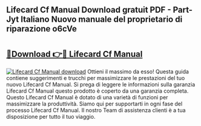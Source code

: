 ## Lifecard Cf Manual Download gratuit PDF - Part-Jyt Italiano Nuovo manuale del proprietario di riparazione o6cVe

# <h2><a href="http://dfa3qp.blite.top/?on=Lifecard+Cf+Manual">🔗Download 👉🔴 Lifecard Cf Manual</a></h2>

[![Lifecard Cf Manual download](https://i.imgur.com/lujVjoI.png)](http://dfa3qp.blite.top/?on=Lifecard+Cf+Manual)
Ottieni il massimo da esso! Questa guida contiene suggerimenti e trucchi per massimizzare le prestazioni del tuo nuovo Lifecard Cf Manual. Si prega di leggere le informazioni sulla garanzia Lifecard Cf Manual questo prodotto è coperto da una garanzia completa. Questo Lifecard Cf Manual è dotato di una varietà di funzioni per massimizzare la produttività. Siamo qui per supportarti in ogni fase del processo Lifecard Cf Manual. Il nostro Team di assistenza clienti è a tua disposizione per tutto il tuo viaggio.
